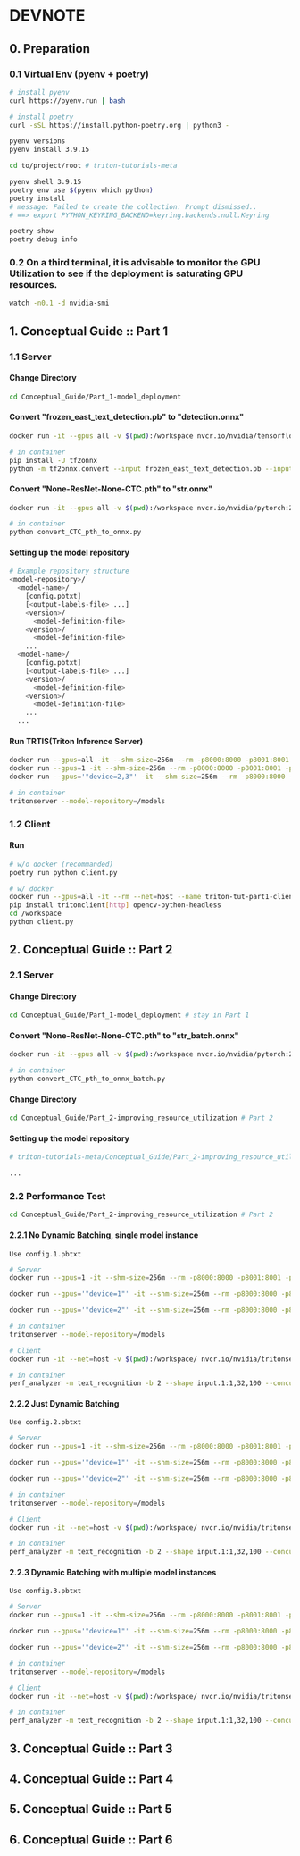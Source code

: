 # DEVNOTE

## 0. Preparation

### 0.1 Virtual Env (pyenv + poetry)

```bash
# install pyenv
curl https://pyenv.run | bash

# install poetry
curl -sSL https://install.python-poetry.org | python3 -
```

```bash
pyenv versions
pyenv install 3.9.15

cd to/project/root # triton-tutorials-meta

pyenv shell 3.9.15
poetry env use $(pyenv which python)
poetry install
# message: Failed to create the collection: Prompt dismissed..
# ==> export PYTHON_KEYRING_BACKEND=keyring.backends.null.Keyring

poetry show
poetry debug info
```

### 0.2 On a third terminal, it is advisable to monitor the GPU Utilization to see if the deployment is saturating GPU resources.

```bash
watch -n0.1 -d nvidia-smi
```

## 1. Conceptual Guide :: Part 1

### 1.1 Server

#### Change Directory

```bash
cd Conceptual_Guide/Part_1-model_deployment
```

#### Convert "frozen_east_text_detection.pb" to "detection.onnx"

```bash
docker run -it --gpus all -v $(pwd):/workspace nvcr.io/nvidia/tensorflow:23.04-tf2-py3

# in container
pip install -U tf2onnx
python -m tf2onnx.convert --input frozen_east_text_detection.pb --inputs "input_images:0" --outputs "feature_fusion/Conv_7/Sigmoid:0","feature_fusion/concat_3:0" --output detection.onnx
```

#### Convert "None-ResNet-None-CTC.pth" to "str.onnx"

```bash
docker run -it --gpus all -v $(pwd):/workspace nvcr.io/nvidia/pytorch:23.04-py3

# in container
python convert_CTC_pth_to_onnx.py
```

#### Setting up the model repository

```bash
# Example repository structure
<model-repository>/
  <model-name>/
    [config.pbtxt]
    [<output-labels-file> ...]
    <version>/
      <model-definition-file>
    <version>/
      <model-definition-file>
    ...
  <model-name>/
    [config.pbtxt]
    [<output-labels-file> ...]
    <version>/
      <model-definition-file>
    <version>/
      <model-definition-file>
    ...
  ...
```

#### Run TRTIS(Triton Inference Server)

```bash
docker run --gpus=all -it --shm-size=256m --rm -p8000:8000 -p8001:8001 -p8002:8002 -v $(pwd)/model_repository:/models nvcr.io/nvidia/tritonserver:23.04-py3
docker run --gpus=1 -it --shm-size=256m --rm -p8000:8000 -p8001:8001 -p8002:8002 -v $(pwd)/model_repository:/models nvcr.io/nvidia/tritonserver:23.04-py3 # gpu count == 1 (not gpu id)
docker run --gpus='"device=2,3"' -it --shm-size=256m --rm -p8000:8000 -p8001:8001 -p8002:8002 -v $(pwd)/model_repository:/models nvcr.io/nvidia/tritonserver:23.04-py3

# in container
tritonserver --model-repository=/models
```

### 1.2 Client

#### Run

```bash
# w/o docker (recommanded)
poetry run python client.py

# w/ docker
docker run --gpus=all -it --rm --net=host --name triton-tut-part1-client -v $(pwd):/workspace python:3.9.16 bash
pip install tritonclient[http] opencv-python-headless
cd /workspace
python client.py
```

## 2. Conceptual Guide :: Part 2

### 2.1 Server

#### Change Directory

```bash
cd Conceptual_Guide/Part_1-model_deployment # stay in Part 1
```

#### Convert "None-ResNet-None-CTC.pth" to "str_batch.onnx"

```bash
docker run -it --gpus all -v $(pwd):/workspace nvcr.io/nvidia/pytorch:23.04-py3

# in container
python convert_CTC_pth_to_onnx_batch.py
```

#### Change Directory

```bash
cd Conceptual_Guide/Part_2-improving_resource_utilization # Part 2
```

#### Setting up the model repository

```bash
# triton-tutorials-meta/Conceptual_Guide/Part_2-improving_resource_utilization/model_repository/text_recognition/1

...
```

### 2.2 Performance Test

```bash
cd Conceptual_Guide/Part_2-improving_resource_utilization # Part 2
```

#### 2.2.1 No Dynamic Batching, single model instance

`Use config.1.pbtxt`

```bash
# Server
docker run --gpus=1 -it --shm-size=256m --rm -p8000:8000 -p8001:8001 -p8002:8002 -v $(pwd):/workspace/ -v $(pwd)/model_repository:/models nvcr.io/nvidia/tritonserver:23.04-py3 bash

docker run --gpus='"device=1"' -it --shm-size=256m --rm -p8000:8000 -p8001:8001 -p8002:8002 -v $(pwd):/workspace/ -v $(pwd)/model_repository:/models nvcr.io/nvidia/tritonserver:23.04-py3 bash

docker run --gpus='"device=2"' -it --shm-size=256m --rm -p8000:8000 -p8001:8001 -p8002:8002 -v $(pwd):/workspace/ -v $(pwd)/model_repository:/models nvcr.io/nvidia/tritonserver:23.04-py3 bash

# in container
tritonserver --model-repository=/models
```

```bash
# Client
docker run -it --net=host -v $(pwd):/workspace/ nvcr.io/nvidia/tritonserver:23.04-py3-sdk bash

# in container
perf_analyzer -m text_recognition -b 2 --shape input.1:1,32,100 --concurrency-range 2:16:2 --percentile=95 > perf.1.log
```

#### 2.2.2 Just Dynamic Batching

`Use config.2.pbtxt`

```bash
# Server
docker run --gpus=1 -it --shm-size=256m --rm -p8000:8000 -p8001:8001 -p8002:8002 -v $(pwd):/workspace/ -v $(pwd)/model_repository:/models nvcr.io/nvidia/tritonserver:23.04-py3 bash

docker run --gpus='"device=1"' -it --shm-size=256m --rm -p8000:8000 -p8001:8001 -p8002:8002 -v $(pwd):/workspace/ -v $(pwd)/model_repository:/models nvcr.io/nvidia/tritonserver:23.04-py3 bash

docker run --gpus='"device=2"' -it --shm-size=256m --rm -p8000:8000 -p8001:8001 -p8002:8002 -v $(pwd):/workspace/ -v $(pwd)/model_repository:/models nvcr.io/nvidia/tritonserver:23.04-py3 bash

# in container
tritonserver --model-repository=/models
```

```bash
# Client
docker run -it --net=host -v $(pwd):/workspace/ nvcr.io/nvidia/tritonserver:23.04-py3-sdk bash

# in container
perf_analyzer -m text_recognition -b 2 --shape input.1:1,32,100 --concurrency-range 2:16:2 --percentile=95 > perf.2.log
```

#### 2.2.3 Dynamic Batching with multiple model instances

`Use config.3.pbtxt`

```bash
# Server
docker run --gpus=1 -it --shm-size=256m --rm -p8000:8000 -p8001:8001 -p8002:8002 -v $(pwd):/workspace/ -v $(pwd)/model_repository:/models nvcr.io/nvidia/tritonserver:23.04-py3 bash

docker run --gpus='"device=1"' -it --shm-size=256m --rm -p8000:8000 -p8001:8001 -p8002:8002 -v $(pwd):/workspace/ -v $(pwd)/model_repository:/models nvcr.io/nvidia/tritonserver:23.04-py3 bash

docker run --gpus='"device=2"' -it --shm-size=256m --rm -p8000:8000 -p8001:8001 -p8002:8002 -v $(pwd):/workspace/ -v $(pwd)/model_repository:/models nvcr.io/nvidia/tritonserver:23.04-py3 bash

# in container
tritonserver --model-repository=/models
```

```bash
# Client
docker run -it --net=host -v $(pwd):/workspace/ nvcr.io/nvidia/tritonserver:23.04-py3-sdk bash

# in container
perf_analyzer -m text_recognition -b 2 --shape input.1:1,32,100 --concurrency-range 2:16:2 --percentile=95 > perf.3.log
```

## 3. Conceptual Guide :: Part 3

## 4. Conceptual Guide :: Part 4

## 5. Conceptual Guide :: Part 5

## 6. Conceptual Guide :: Part 6
